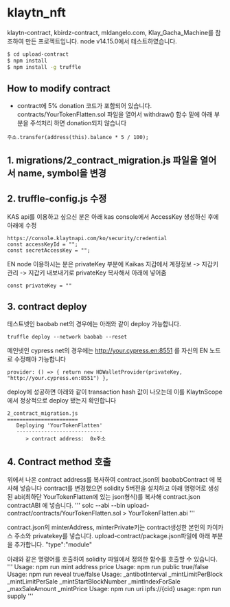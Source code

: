 # klaytn_nft

klaytn-contract, kbirdz-contract, mldangelo.com, Klay_Gacha_Machine를 참조하여 만든 프로젝트입니다.
node v14.15.0에서 테스트하였습니다.

```bash
$ cd upload-contract
$ npm install
$ npm install -g truffle
```

##  How to modify contract
* contract에 5% donation 코드가 포함되어 있습니다.
contracts/YourTokenFlatten.sol 파일을 열어서 withdraw() 함수 밑에 아래 부분을 주석처리 하면 donation되지 않습니다
```
주소.transfer(address(this).balance * 5 / 100);
```

## 1. migrations/2_contract_migration.js 파일을 열어서 name, symbol을 변경

##  2. truffle-config.js 수정
KAS api를 이용하고 싶으신 분은 아래 kas console에서 AccessKey 생성하신 후에 아래에 수정
```
https://console.klaytnapi.com/ko/security/credential
const accessKeyId = ""; 
const secretAccessKey = "";
```

EN node 이용하시는 분은 privateKey 부분에 Kaikas 지갑에서 
계정정보 -> 지갑키 관리 -> 지갑키 내보내기로 privateKey 복사해서 아래에 넣어줌
```
const privateKey = ""
```

##  3. contract deploy
테스트넷인 baobab net의 경우에는 아래와 같이 deploy 가능합니다.
```
truffle deploy --network baobab --reset
```

메인넷인 cypress net의 경우에는 http://your.cypress.en:8551 를 자신의 EN 노드로 수정해야 가능합니다
```
provider: () => { return new HDWalletProvider(privateKey, "http://your.cypress.en:8551") },
```

deploy에 성공하면 아래와 같이 transaction hash 값이 나오는데 이를  KlaytnScope에서 정상적으로 deploy 됐는지 확인합니다
```
2_contract_migration.js
=======================
   Deploying 'YourTokenFlatten'
   ----------------------------
      > contract address:  0x주소
 ```

## 4. Contract method 호출
위에서 나온 contract address를 복사하여 contract.json의 baobabContract 에 복사해 넣습니다
contract를 변경했으면 solidity 5버전을 설치하고 아래 명령어로 생성된 abi(최하단 YourTokenFlatten에 있는 json형식)를 복사해
contract.json contractABI 에 넣습니다.
'''
solc --abi --bin upload-contract/contracts/YourTokenFlatten.sol > YourTokenFlatten.abi
'''

contract.json의 minterAddress, minterPrivate키는 contract생성한 본인의 카이카스 주소와 privatekey를 넣습니다.
upload-contract/package.json파일에 아래 부분을 추가합니다.
"type":"module"

아래와 같은 명령어를 호출하여 solidity 파일에서 정의한 함수를 호출할 수 있습니다.
'''
Usage: npm run mint address price
Usage: npm run public true/false
Usage: npm run reveal true/false
Usage: _antibotInterval _mintLimitPerBlock _mintLimitPerSale _mintStartBlockNumber _mintIndexForSale _maxSaleAmount _mintPrice
Usage: npm run uri ipfs://{cid}
usage: npm run supply
'''


